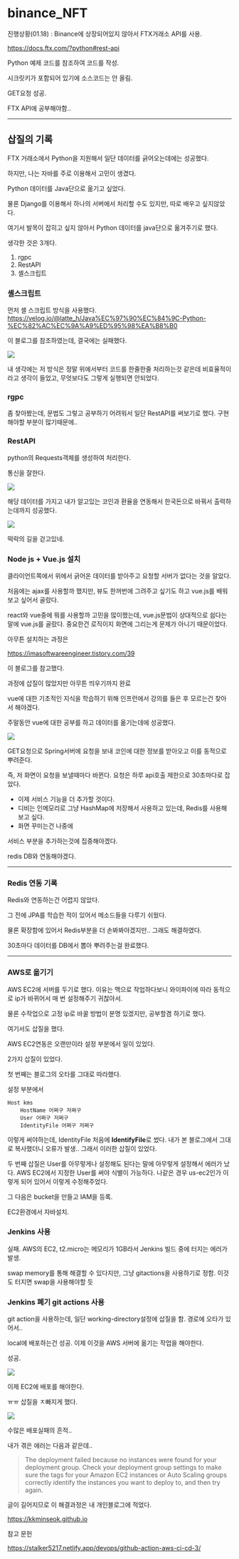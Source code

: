 # binance_NFT

진행상황(01.18) : Binance에 상장되어있지 않아서 FTX거래소 API를 사용.

<https://docs.ftx.com/?python#rest-api>

Python 예제 코드를 참조하여 코드를 작성. 

시크릿키가 포함되어 있기에 소스코드는 안 올림.

GET요청 성공.

FTX API에 공부해야함..

----- 

## 삽질의 기록

FTX 거래소에서 Python을 지원해서 일단 데이터를 긁어오는데에는 성공했다.

하지만, 나는 자바를 주로 이용해서 고민이 생겼다.

Python 데이터를 Java단으로 옮기고 싶었다.

물론 Django를 이용해서 하나의 서버에서 처리할 수도 있지만, 따로 배우고 싶지않았다.

여기서 발목이 잡히고 싶지 않아서 Python 데이터를 java단으로 옮겨주기로 했다.

생각한 것은 3개다.

1. rgpc 
2. RestAPI
3. 셸스크립트

### 셸스크립트

먼저 셸 스크립트 방식을 사용했다.  
<https://velog.io/@latte_h/Java%EC%97%90%EC%84%9C-Python-%EC%82%AC%EC%9A%A9%ED%95%98%EA%B8%B0>

이 블로그를 참조하였는데, 결국에는 실패했다.

![](img/shError.png)

내 생각에는 저 방식은 정말 위에서부터 코드를 한줄한줄 처리하는것 같은데 비효율적이라고 생각이 들었고, 무엇보다도 그렇게 실행되면 안되었다.

### rgpc

좀 찾아봤는데, 문법도 그렇고 공부하기 어려워서 일단 RestAPI를 써보기로 했다. 구현해야할 부분이 많기때문에..

### RestAPI

python의 Requests객체를 생성하여 처리한다.

통신을 잘한다.

![](img/pythontojava.png)

해당 데이터를 가지고 내가 알고있는 코인과 환율을 연동해서 한국돈으로 바꿔서 출력하는데까지 성공했다.

![](img/changeresult.png)

떡락의 길을 걷고있네.


### Node js + Vue.js 설치

클라이언트쪽에서 위에서 긁어온 데이터를 받아주고 요청할 서버가 없다는 것을 알았다.

처음에는 ajax를 사용할까 했지만, 뷰도 한꺼번에 그려주고 싶기도 하고 vue.js를 배워보고 싶어서 골랐다.

react와 vue중에 뭐를 사용할까 고민을 많이했는데, vue.js문법이 상대적으로 쉽다는 말에 vue.js를 골랐다. 중요한건 로직이지 화면에 그리는게 문제가 아니기 때문이었다.

아무튼 설치하는 과정은

<https://imasoftwareengineer.tistory.com/39>

이 블로그를 참고했다.

과정에 삽질이 많았지만 아무튼 띄우기까지 완료

vue에 대한 기초적인 지식을 학습하기 위해 인프런에서 강의를 들은 후 모르는건 찾아서 해야겠다.


주말동안 vue에 대한 공부를 하고 데이터를 옮기는데에 성공했다.

![](img/vue_access.png)

GET요청으로 Spring서버에 요청을 보내 코인에 대한 정보를 받아오고 이를 동적으로 뿌려준다.

즉, 저 화면이 요청을 보낼때마다 바뀐다. 요청은 하루 api호출 제한으로 30초마다로 잡았다.


- 이제 서비스 기능을 더 추가할 것이다.
- 디비는 인메모리로 그냥 HashMap에 저장해서 사용하고 있는데, Redis를 사용해보고 싶다.
- 화면 꾸미는건 나중에

서비스 부분을 추가하는것에 집중해야겠다.

redis DB와 연동해야겠다.

-----

### Redis 연동 기록

Redis와 연동하는건 어렵지 않았다.

그 전에 JPA를 학습한 적이 있어서 메소드들을 다루기 쉬웠다.

물론 확장함에 있어서 Redis부분을 더 손봐봐야겠지만.. 그래도 해결하였다.

30초마다 데이터를 DB에서 뽑아 뿌려주는걸 완료했다.


-----

### AWS로 옮기기

AWS EC2에 서버를 두기로 했다. 이유는 맥으로 작업하다보니 와이파이에 따라 동적으로 ip가 바뀌어서 매 번 설정해주기 귀찮아서.

물론 수작업으로 고정 ip로 바꿀 방법이 분명 있겠지만, 공부할겸 하기로 했다.


여기서도 삽질을 했다.

AWS EC2연동은 오랜만이라 설정 부분에서 일이 있었다.

2가지 삽질이 있었다.

첫 번째는 블로그의 오타를 그대로 따라했다.

설정 부분에서

```text
Host kms
    HostName 어쩌구 저쩌구
    User 어쩌구 저쩌구
    IdentityFile 어쩌구 저쩌구
```

이렇게 써야하는데, IdentityFile 처음에 **IdentifyFile**로 썼다. 내가 본 블로그에서 그대로 복사했더니 오류가 발생.. 그래서 이러한 삽질이 있었다.

두 번째 삽질은 User를 아무렇게나 설정해도 된다는 말에 아무렇게 설정해서 에러가 났다.
AWS EC2에서 지정한 User를 써야 식별이 가능하다. 나같은 경우 us-ec2인가 이렇게 되어 있어서 이렇게 수정해주었다.


그 다음은 bucket을 만들고 IAM을 등록.


EC2환경에서 자바설치.


### Jenkins 사용

실패. AWS의 EC2, t2.micro는 메모리가 1GB라서 Jenkins 빌드 중에 터지는 에러가 발생.

swap memory를 통해 해결할 수 있다지만, 그냥 gitactions을 사용하기로 정함. 이것도 터지면 swap을 사용해야할 듯

### Jenkins 폐기 git actions 사용

git action을 사용하는데, 일단 working-directory설정에 삽질을 함. 경로에 오타가 있어서..

local에 배포하는건 성공. 이제 이것을 AWS 서버에 옮기는 작업을 해야한다.

성공.

![](img/awsS3result.png)  

이제 EC2에 배포를 해야한다.

ㅠㅠ 삽질을 ㅈ빠지게 했다.

![](img/deploy.png)

수많은 배포실패의 흔적..

내가 겪은 에러는 다음과 같은데..

>The deployment failed because no instances were found for your deployment group. Check your deployment group settings to make sure the tags for your Amazon EC2 instances or Auto Scaling groups correctly identify the instances you want to deploy to, and then try again.


글이 길어지므로 이 해결과정은 내 개인블로그에 적었다.

<https://kkminseok.github.io>

참고 문헌

<https://stalker5217.netlify.app/devops/github-action-aws-ci-cd-3/>

